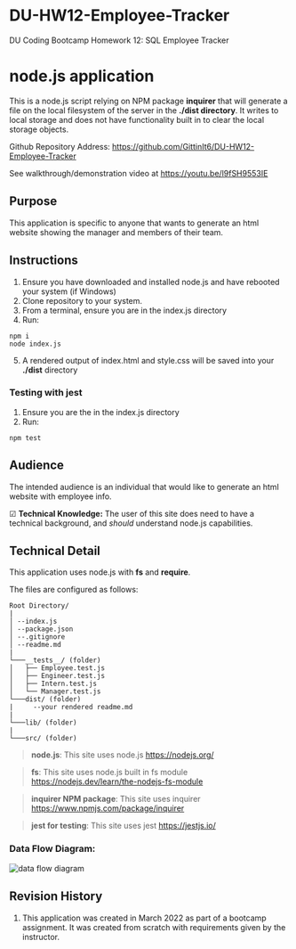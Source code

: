 # DU-HW12-Employee-Tracker

DU Coding Bootcamp Homework 12: SQL Employee Tracker

# node.js application
This is a node.js script relying on NPM package **inquirer** that will generate a file on the local filesystem of the server in the **./dist directory**. It writes to local storage and does not have functionality built in to clear the local storage objects.

Github Repository Address: <https://github.com/GittinIt6/DU-HW12-Employee-Tracker>

See walkthrough/demonstration video at <https://youtu.be/l9fSH9553IE>

## Purpose

This application is specific to anyone that wants to generate an html website showing the manager and members of their team.

## Instructions
1. Ensure you have downloaded and installed node.js and have rebooted your system (if Windows)
2. Clone repository to your system.
3. From a terminal, ensure you are in the index.js directory
4. Run:
~~~
npm i
node index.js
~~~
5. A rendered output of index.html and style.css will be saved into your **./dist** directory

### Testing with jest
1. Ensure you are the in the index.js directory
2. Run:
~~~
npm test
~~~

## Audience

The intended audience is an individual that would like to generate an html website with employee info.

&#x2611; **Technical Knowledge:**
The user of this site does need to have a technical background, and *should* understand node.js capabilities.

## Technical Detail

This application uses node.js with **fs** and **require**.

The files are configured as follows:
```
Root Directory/
|
│ --index.js
│ --package.json
│ --.gitignore
│ --readme.md
|
└───__tests__/ (folder)
│   ├── Employee.test.js
│   ├── Engineer.test.js
│   ├── Intern.test.js
│   └── Manager.test.js
└───dist/ (folder)
|     --your rendered readme.md
|
└───lib/ (folder)
|
└───src/ (folder)
```
>**node.js**: This site uses node.js <https://nodejs.org/>

>**fs**: This site uses node.js built in fs module <https://nodejs.dev/learn/the-nodejs-fs-module>

>**inquirer NPM package**: This site uses inquirer <https://www.npmjs.com/package/inquirer>

>**jest for testing**: This site uses jest <https://jestjs.io/>

### Data Flow Diagram:

![data flow diagram](./git-files/data-flow.PNG)

## Revision History 

1. This application was created in March 2022 as part of a bootcamp assignment. It was created from scratch with requirements given by the instructor.